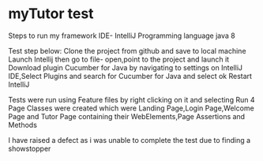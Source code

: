 # myTutor test 
Steps to run my framework
IDE- IntelliJ
Programming language java 8

Test step below:
Clone the project from github and save to local machine
Launch Intellij then go to file- open,point to the project and launch it
Download plugin Cucumber for Java by navigating to settings on IntelliJ IDE,Select Plugins and search for Cucumber for Java and select ok
Restart IntelliJ

Tests were run using Feature files by right clicking on it and selecting Run
4 Page Classes were created which were Landing Page,Login Page,Welcome Page and Tutor Page containing their WebElements,Page Assertions and Methods

I have raised a defect as i was unable to complete the test due to finding a showstopper
